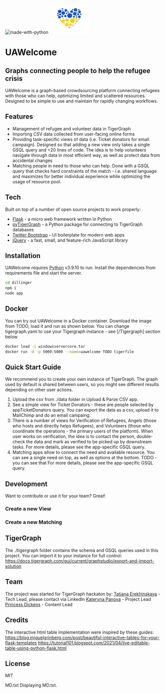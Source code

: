 
![made-with-python](https://img.shields.io/badge/Made%20with-Python3-brightgreen)
<img src="static/images/heart.png" width="128"/>


# UAWelcome

## Graphs connecting people to help the refugee crisis

UAWelcome is a graph-based crowdsourcing platform connecting refugees with those who can help, optimizing limited and scattered resources. Designed to be simple to use and maintain for rapidly changing workflows.

## Features
- Management of refugee and volunteer data in TigerGraph
- Importing CSV data collected from user-facing online forms
- Providing task-specific views of data (i.e. Ticket donators for email campaign). Designed so that adding a new view only takes a single GSQL query and <20 lines of code. The idea is to help volunteers navigate through data in most efficient way, as well as protect data from accidental changes
- Matching people in need to those who can help. Done with a GSQL query that checks hard constraints of the match - i.e. shared language and maximizes for better individual experience while optimizing the usage of resource pool.

## Tech

Built on top of a number of open source projects to work properly:

- [Flask] -  a micro web framework written in Python
- [pyTigerGraph] - a Python package for connecting to TigerGraph databases
- [Twitter Bootstrap] - UI boilerplate for modern web apps
- [jQuery] - a fast, small, and feature-rich JavaScript library

## Installation

UAWelcome requires [Python](https://python.org/) v3.9.10 to run.
Install the dependencies from requirements file and start the server.

```sh
cd dillinger
npm i
node app
```

## Docker
You can try out UAWelcome in a Docker container.
Download the image from TODO, load it and run as shown below. You can change tigergraph.yaml to use your Tigergraph instance - see [/Tigergraph] section below 

```sh
docker load -i windowsservercore.tar
docker run -d -p 5000:5000 --name=uawelcome TODO tigerfile
```

## Quick Start Guide

We recommend you to create your own instance of TigerGraph. The graph used by default is shared between users, so you might see different results depending on other user actions.

1. Upload the csv from ./data folder in Upload & Parse CSV app.
2. See a simple view for Ticket Donators - these are people selected by appTicketDonators query. You can export the data as a csv, upload it to MailChimp and do an email campaing.
3. There is a number of views for Verification of Refugees, Angels (those who hosts and directly helps Refugees), and Volunteers (those who coordinate the operations - the primary users of the platform). When user works on verification, the idea is to contact the person, double-check the data and mark as verified to be picked up by downstream tasks. For more details, please see the app-specific GSQL query.
4. Matching apps allow to connect the need and available resource. You can see a single need on top, as well as options at the bottom.  TODO - you can see that 
 For more details, please see the app-specific GSQL query.

## Development

Want to contribute or use it for your team? Great!

### Create a new View

### Create a new Matching

## TigerGraph
The ./tigergraph folder contains the schema and GSQL queries used in this project. 
You can import it to your instance for full control: https://docs.tigergraph.com/gui/current/graphstudio/export-and-import-solution

## Team
The project was started for TigerGraph hackaton by:
[Tatiana Erekhinskaya] - Tech Lead, please contact via LinkedIn
[Kateryna Panova] - Project Lead
[Princess Dickens] - Content Lead

## Credits
The interactive html table implementation were inspired by these guides:
https://blog.miguelgrinberg.com/post/beautiful-interactive-tables-for-your-flask-templates
https://tutorial101.blogspot.com/2021/04/live-editable-table-using-python-flask.html

## License

MIT


[//]: # (These are reference links used in the body of this note and get stripped out when the markdown processor does its job. There is no need to format nicely because it shouldn't be seen. Thanks SO - http://stackoverflow.com/questions/4823468/store-comments-in-markdown-syntax)
   [Flask]: <https://github.com/pallets/flask>
   [pyTigerGraph]: https://github.com/pyTigerGraph/pyTigerGraph
   [Twitter Bootstrap]: <http://twitter.github.com/bootstrap/>
   [jQuery]: <http://jquery.com>
   [Tatiana Erekhinskaya]: <https://www.linkedin.com/in/tatiana-erekhinskaya/>
   [Kateryna Panova]: <https://www.linkedin.com/in/kateryna-panova/>
   [Princess Dickens]: <https://www.linkedin.com/in/princess-dickens/>
MD.txt
Displaying MD.txt.